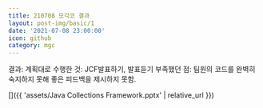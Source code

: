 ```yaml
---
title: 210708 모각코 결과
layout: post-img/basic/1
date: '2021-07-08 23:00:00'
icon: github
category: mgc
---
```


결과: 
계획대로 수행한 것: JCF발표하기, 발표듣기
부족했던 점: 팀원의 코드를 완벽히 숙지하지 못해 좋은 피드백을 제시하지 못함.

[]({{ 'assets/Java Collections Framework.pptx' | relative_url }})
